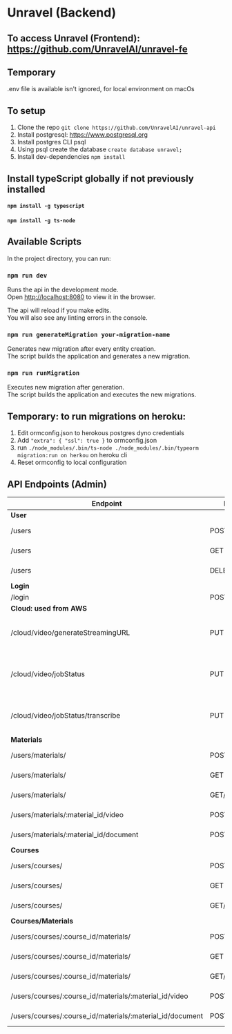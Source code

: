 # Unravel (Backend)
## To access Unravel (Frontend): https://github.com/UnravelAI/unravel-fe

## Temporary
.env file is available isn't ignored, for local environment on macOs

## To setup
1. Clone the repo `git clone https://github.com/UnravelAI/unravel-api`
2. Install postgresql: https://www.postgresql.org
3. Install postgres CLI psql
4. Using psql create the database `create database unravel;`
5. Install dev-dependencies `npm install`

## Install typeScript globally if not previously installed
#### `npm install -g typescript`
#### `npm install -g ts-node`


## Available Scripts

In the project directory, you can run:

### `npm run dev`

Runs the api in the development mode.\
Open [http://localhost:8080](http://localhost:8080) to view it in the browser.

The api will reload if you make edits.\
You will also see any linting errors in the console.

### `npm run generateMigration your-migration-name`

Generates new migration after every entity creation.\
The script builds the application and generates a new migration.

### `npm run runMigration`

Executes new migration after generation.\
The script builds the application and executes the new migrations.

## Temporary: to run migrations on heroku:
1. Edit ormconfig.json to herokous postgres dyno credentials
2. Add `"extra": { "ssl": true }` to ormconfig.json
3. run `./node_modules/.bin/ts-node ./node_modules/.bin/typeorm migration:run on herkou` on heroku cli
4. Reset ormconfig to local configuration

## API Endpoints (Admin)
| Endpoint | Method | Request Body | Functionality |
|--|--| --| -- |
| <b>User</b>
| /users | POST | Object[User]  | Create a new user |
| /users | GET | {}  | Retrieve all users |
| /users | DELETE/:user_id | {}  | Delete specific user |
| <b>Login</b>
| /login | POST | {email, password} | login |
| <b>Cloud: used from AWS</b>
| /cloud/video/generateStreamingURL | PUT | {filename, guid} | Generate new streamble url and audio url
| /cloud/video/jobStatus | PUT | {fileName} | Notify that video conversion job is completed
| /cloud/video/jobStatus/transcribe | PUT | {transcribeJobName} | Notify that transcription job is completed
| <b>Materials</b>
| /users/materials/ | POST | Object[Material] | Create new material
| /users/materials/ | GET | {} | Get all user materials
| /users/materials/ | GET/:material_id | {} | Get specific material
| /users/materials/:material_id/video | POST | multipart/form-data[video] | Upload a video
| /users/materials/:material_id/document | POST | multipart/form-data[documentName] | Upload a document
| <b>Courses</b>
| /users/courses/ | POST | Object[Material] | Create new course
| /users/courses/ | GET | {} | Get all courses
| /users/courses/ | GET/:course_id | {} | Get specific course
| <b>Courses/Materials</b>
| /users/courses/:course_id/materials/ | POST | Object[Material] | Create new material
| /users/courses/:course_id/materials/ | GET | {} | Get all user materials
| /users/courses/:course_id/materials/ | GET/:material_id | {} | Get specific material
| /users/courses/:course_id/materials/:material_id/video | POST | multipart/form-data[video] | Upload a video
| /users/courses/:course_id/materials/:material_id/document | POST | multipart/form-data[documentName] | Upload a document



